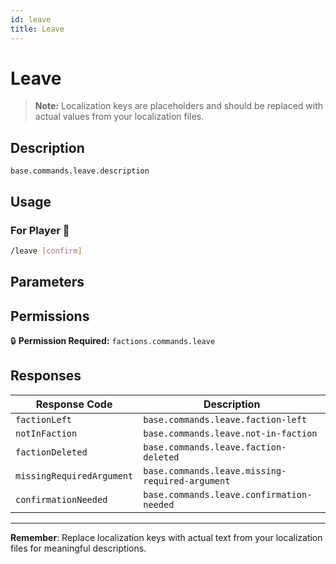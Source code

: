 ```yaml
---
id: leave
title: Leave
---
```


# Leave

> **Note:** Localization keys are placeholders and should be replaced with actual values from your localization files.

## Description

`base.commands.leave.description`

## Usage

### For Player 👤

```bash
/leave [confirm]
```

## Parameters

## Permissions

🔒 **Permission Required:** `factions.commands.leave`

## Responses

| Response Code             | Description                                         |
|---------------------------|-----------------------------------------------------|
| `factionLeft` | `base.commands.leave.faction-left` |
| `notInFaction` | `base.commands.leave.not-in-faction` |
| `factionDeleted` | `base.commands.leave.faction-deleted` |
| `missingRequiredArgument` | `base.commands.leave.missing-required-argument` |
| `confirmationNeeded` | `base.commands.leave.confirmation-needed` |

---
**Remember**: Replace localization keys with actual text from your localization files for meaningful descriptions.
